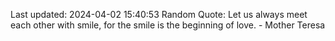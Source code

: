Last updated: 2024-04-02 15:40:53
Random Quote: Let us always meet each other with smile, for the smile is the beginning of love. - Mother Teresa